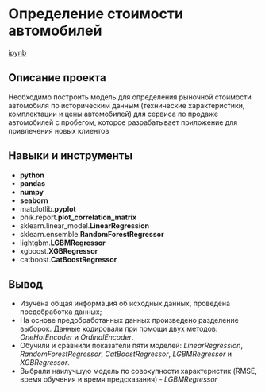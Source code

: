 # Определение стоимости автомобилей

[ipynb](https://github.com/Nanzhik/Predict-of-car-price/blob/main/Predict-of-car-price.ipynb)

## Описание проекта

Необходимо построить модель для определения рыночной стоимости автомобиля по историческим данным (технические характеристики, комплектации и цены автомобилей) для сервиса по продаже автомобилей с пробегом, которое разрабатывает приложение для привлечения новых клиентов

## Навыки и инструменты

* **python**
* **pandas**
* **numpy**
* **seaborn**
* matplotlib.**pyplot**
* phik.report.**plot_correlation_matrix**
* sklearn.linear_model.**LinearRegression**
* sklearn.ensemble.**RandomForestRegressor**
* lightgbm.**LGBMRegressor**
* xgboost.**XGBRegressor**
* catboost.**CatBoostRegressor**

## Вывод

- Изучена общая информация об исходных данных, проведена предобработка данных;
- На основе предобработанных данных произведено разделение выборок. Данные кодировали при помощи двух методов: *OneHotEncoder* и *OrdinalEncoder*.
- Обучили и сравнили показатели пяти моделей: *LinearRegression*, *RandomForestRegressor*, *CatBoostRegressor*, *LGBMRegressor* и *XGBRegressor*.
- Выбрали наилучшую модель по совокупности характеристик (RMSE, время обучения и время предсказания) - *LGBMRegressor*
